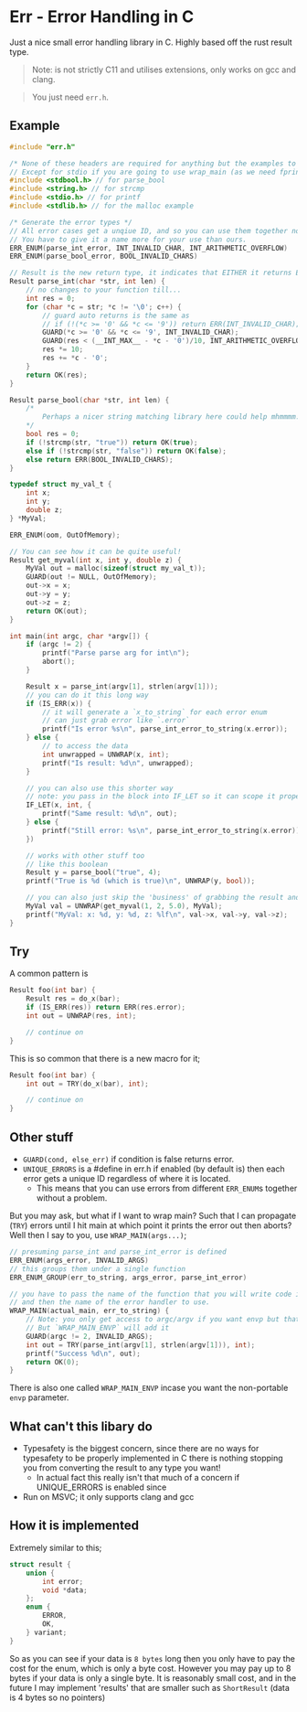 # Err - Error Handling in C

Just a nice small error handling library in C.  Highly based off the rust result type.

> Note: is not strictly C11 and utilises extensions, only works on gcc and clang.

> You just need `err.h`.

## Example

```c
#include "err.h"

/* None of these headers are required for anything but the examples to show off things */
// Except for stdio if you are going to use wrap_main (as we need fprintf)
#include <stdbool.h> // for parse_bool
#include <string.h> // for strcmp
#include <stdio.h> // for printf
#include <stdlib.h> // for the malloc example

/* Generate the error types */
// All error cases get a unqiue ID, and so you can use them together no problem.
// You have to give it a name more for your use than ours.
ERR_ENUM(parse_int_error, INT_INVALID_CHAR, INT_ARITHMETIC_OVERFLOW)
ERR_ENUM(parse_bool_error, BOOL_INVALID_CHARS)

// Result is the new return type, it indicates that EITHER it returns ERR or OK.
Result parse_int(char *str, int len) {
    // no changes to your function till...
    int res = 0;
    for (char *c = str; *c != '\0'; c++) {
        // guard auto returns is the same as
        // if (!(*c >= '0' && *c <= '9')) return ERR(INT_INVALID_CHAR);
        GUARD(*c >= '0' && *c <= '9', INT_INVALID_CHAR);
        GUARD(res < (__INT_MAX__ - *c - '0')/10, INT_ARITHMETIC_OVERFLOW);
        res *= 10;
        res += *c - '0';
    }
    return OK(res);
}

Result parse_bool(char *str, int len) {
    /*
        Perhaps a nicer string matching library here could help mhmmmm.
    */
    bool res = 0;
    if (!strcmp(str, "true")) return OK(true);
    else if (!strcmp(str, "false")) return OK(false);
    else return ERR(BOOL_INVALID_CHARS);
}

typedef struct my_val_t {
    int x;
    int y;
    double z;
} *MyVal;

ERR_ENUM(oom, OutOfMemory);

// You can see how it can be quite useful!
Result get_myval(int x, int y, double z) {
    MyVal out = malloc(sizeof(struct my_val_t));
    GUARD(out != NULL, OutOfMemory);
    out->x = x;
    out->y = y;
    out->z = z;
    return OK(out);
}

int main(int argc, char *argv[]) {
    if (argc != 2) {
        printf("Parse parse arg for int\n");
        abort();
    }

    Result x = parse_int(argv[1], strlen(argv[1]));
    // you can do it this long way
    if (IS_ERR(x)) {
        // it will generate a `x_to_string` for each error enum
        // can just grab error like `.error`
        printf("Is error %s\n", parse_int_error_to_string(x.error));
    } else {
        // to access the data
        int unwrapped = UNWRAP(x, int);
        printf("Is result: %d\n", unwrapped);
    }

    // you can also use this shorter way
    // note: you pass in the block into IF_LET so it can scope it properly
    IF_LET(x, int, {
        printf("Same result: %d\n", out);
    } else {
        printf("Still error: %s\n", parse_int_error_to_string(x.error));
    })

    // works with other stuff too
    // like this boolean
    Result y = parse_bool("true", 4);
    printf("True is %d (which is true)\n", UNWRAP(y, bool));

    // you can also just skip the 'business' of grabbing the result and just get the value
    MyVal val = UNWRAP(get_myval(1, 2, 5.0), MyVal);
    printf("MyVal: x: %d, y: %d, z: %lf\n", val->x, val->y, val->z);
}
```

## Try

A common pattern is

```c
Result foo(int bar) {
    Result res = do_x(bar);
    if (IS_ERR(res)) return ERR(res.error);
    int out = UNWRAP(res, int);

    // continue on
}
```

This is so common that there is a new macro for it;

```c
Result foo(int bar) {
    int out = TRY(do_x(bar), int);

    // continue on
}
```

## Other stuff

- `GUARD(cond, else_err)` if condition is false returns error.
- `UNIQUE_ERRORS` is a #define in err.h if enabled (by default is) then each error gets a unique ID regardless of where it is located.
  - This means that you can use errors from different `ERR_ENUM`s together without a problem.

But you may ask, but what if I want to wrap main?  Such that I can propagate (`TRY`) errors until I hit main at which point it prints the error out then aborts?  Well then I say to you, use `WRAP_MAIN(args...)`;

```c
// presuming parse_int and parse_int_error is defined
ERR_ENUM(args_error, INVALID_ARGS)
// this groups them under a single function
ERR_ENUM_GROUP(err_to_string, args_error, parse_int_error)

// you have to pass the name of the function that you will write code in (in this case actual_main)
// and then the name of the error handler to use.
WRAP_MAIN(actual_main, err_to_string) {
    // Note: you only get access to argc/argv if you want envp but that is NOT portable
    // But `WRAP_MAIN_ENVP` will add it
    GUARD(argc != 2, INVALID_ARGS);
    int out = TRY(parse_int(argv[1], strlen(argv[1])), int);
    printf("Success %d\n", out);
    return OK(0);
}
```

There is also one called `WRAP_MAIN_ENVP` incase you want the non-portable `envp` parameter.

## What can't this libary do

- Typesafety is the biggest concern, since there are no ways for typesafety to be properly implemented in C there is nothing stopping you from converting the result to any type you want!
  - In actual fact this really isn't that much of a concern if UNIQUE_ERRORS is enabled since 
- Run on MSVC; it only supports clang and gcc

## How it is implemented

Extremely similar to this;

```c
struct result {
    union {
        int error;
        void *data;
    };
    enum {
        ERROR,
        OK,
    } variant;
}
```

So as you can see if your data is `8 bytes` long then you only have to pay the cost for the enum, which is only a byte cost.  However you may pay up to 8 bytes if your data is only a single byte.  It is reasonably small cost, and in the future I may implement 'results' that are smaller such as `ShortResult` (data is 4 bytes so no pointers) 
